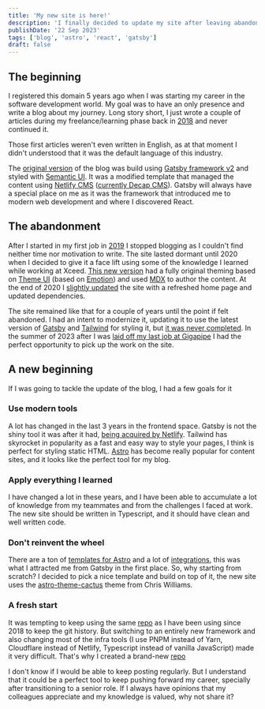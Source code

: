 ```yaml
---
title: 'My new site is here!'
description: 'I finally decided to update my site after leaving abandonded for 3 years 😅'
publishDate: '22 Sep 2023'
tags: ['blog', 'astro', 'react', 'gatsby']
draft: false
---
```


## The beginning

I registered this domain 5 years ago when I was starting my career in the software development world. My goal was to have an only presence and write a blog about my journey. Long story short, I just wrote a couple of articles during my freelance/learning phase back in [2018](https://oriolcastro.me/timeline#2018) and never continued it.

Those first articles weren't even written in English, as at that moment I didn't understood that it was the default language of this industry.

The [original version](https://github.com/oriolcastro/oriolcastro.me-v3/releases/tag/v2.0.0) of the blog was build using [Gatsby framework v2](https://v2.gatsbyjs.com/) and styled with [Semantic UI](https://semantic-ui.com/). It was a modified template that managed the content using [Netlify CMS](https://v1.netlifycms.org/) ([currently Decap CMS](https://www.netlify.com/blog/netlify-cms-to-become-decap-cms/)). Gatsby will always have a special place on me as it was the framework that introduced me to modern web development and where I discovered React.

## The abandonment

After I started in my first job in [2019](https://oriolcastro.me/timeline#2019) I stopped blogging as I couldn't find neither time nor motivation to write. The site lasted dormant until 2020 when I decided to give it a face lift using some of the knowledge I learned while working at Xceed. [This new version](https://github.com/oriolcastro/oriolcastro.me-v3/releases/tag/v3.0.0) had a fully original theming based on [Theme UI](https://theme-ui.com/) (based on [Emotion](https://emotion.sh/)) and used [MDX](https://v1.mdxjs.com/) to author the content. At the end of 2020 I [slightly updated](https://github.com/oriolcastro/oriolcastro.me-v3/releases/tag/v3.1.0) the site with a refreshed home page and updated dependencies.

The site remained like that for a couple of years until the point if felt abandoned. I had an intent to modernize it, updating it to use the latest version of [Gatsby](https://v4.gatsbyjs.com/docs/) and [Tailwind](https://tailwindcss.com/) for styling it, but [it was never completed](https://github.com/oriolcastro/oriolcastro.me-v3/commits/feature/switch-to-tailwind). In the summer of 2023 after I was [laid off my last job at Gigapipe](https://oriolcastro.me/timeline#2023) I had the perfect opportunity to pick up the work on the site.

## A new beginning

If I was going to tackle the update of the blog, I had a few goals for it

### Use modern tools

A lot has changed in the last 3 years in the frontend space. Gatsby is not the shiny tool it was after it had, [being acquired by Netlify](https://www.netlify.com/press/netlify-acquires-gatsby-inc-to-accelerate-adoption-of-composable-web-architectures/). Tailwind has skyrocket in popularity as a fast and easy way to style your pages, I think is perfect for styling static HTML. [Astro](https://astro.build/) has become really popular for content sites, and it looks like the perfect tool for my blog.

### Apply everything I learned

I have changed a lot in these years, and I have been able to accumulate a lot of knowledge from my teammates and from the challenges I faced at work. The new site should be written in Typescript, and it should have clean and well written code.

### Don't reinvent the wheel

There are a ton of [templates for Astro](https://astro.build/themes/) and a lot of [integrations](https://astro.build/integrations/), this was what I attracted me from Gatsby in the first place. So, why starting from scratch? I decided to pick a nice template and build on top of it, the new site uses the [astro-theme-cactus](https://github.com/chrismwilliams/astro-theme-cactus) theme from Chris Williams.

### A fresh start

It was tempting to keep using the same [repo](https://github.com/oriolcastro/oriolcastro.me-v3) as I have been using since 2018 to keep the git history. But switching to an entirely new framework and also changing most of the infra tools (I use PNPM instead of Yarn, Cloudflare instead of Netlify, Typescript instead of vanilla JavaScript) made it very difficult. That's why I created a brand-new [repo](https://github.com/oriolcastro/oriolcastro.me-v4)

I don't know if I would be able to keep posting regularly. But I understand that it could be a perfect tool to keep pushing forward my career, specially after transitioning to a senior role. If I always have opinions that my colleagues appreciate and my knowledge is valued, why not share it?
